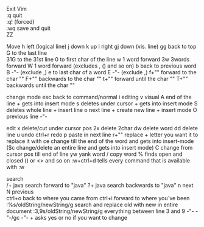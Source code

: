 Exit Vim                    
  :q    quit                  
  :q!   (forced)                       
  :wq   save and quit                      
  ZZ                          
  
Move
  h     left (logical line)
  j     down
  k     up
  l     right
  gj    down (vis. line)
  gg    back to top
  G     to the last line    
  31G   to the 31st line
  0     to first char of the line
  w     1 word forward 
  3w    3words forward
  W     1 word forward (excludes , () and so on)
  b     back to previous word
  B     -"- (exclude ,)
  e     to last char of a word
  E     -"- (exclude ,)
  f+""  forward to the char ""
  F+""  backwards to the char ""
  t+""  forward until the char ""
  T+""  backwards until the char ""
  

change mode
  esc     back to command/normal 
  i       editing
  v       visual
  A       end of the line + gets into insert mode
  s       deletes under cursor + gets into insert mode
  S       deletes whole line + insert line
  o       next line + create new line + insert mode
  O       previous line -"- 

edit
  x       delete/cut under cursor pos
  2x      delete 2char
  dw      delete word
  dd      delete line
  u       undo
  ctrl+r  redo
  p       paste in next line
  r+""    replace + letter you want it to replace it with
  ce      change till the end of the word and gets into insert-mode
  ($c      change/delete an entire line and gets into insert mode)
  C       change from cursor pos till end of line
  yw      yank word / copy word
  %       finds open and closed () or <> and so on 
  :w+ctrl+d  tells every command that is available with :w

search  
  /+ java search forward to "java"
  ?+ java search backwards to "java"
  n       next  
  N       previous     
  ctrl+o  back to where you came from 
  ctrl+i  forward to where you´ve been
  :%s/oldString/newString/g        search and replace old with new in entire document
  :3,9s/oldString/newString/g      everything between line 3 and 9 -"-
  -"-/gc                           -"- + asks yes or no if you want to change



